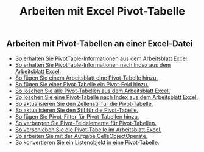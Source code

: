 ﻿---
title: Arbeiten mit Excel Pivot-Tabelle
second_title: Aspose.Cells Cloud Documen
linktitle: PivotTable
type: docs
url: /de/pivottables/
aliases: [/working-with-pivot-tables/]
keywords: Working with pivot table on an Excel worksheet
description: So funktionieren Aspose.Cells Cloud REST APIs mit Pivot-Tabellen in einem Excel-Arbeitsblatt. SDK unterstützt verschiedene Entwicklungssprachen. Dazu gehören Android, C#, Go, Java, NodeJS, Perl, PHP, Python, Ruby und Swift.
weight: 100
kwords: Excel, Office Cloud, REST API, Tabellenkalkulation, PDF, CSV, Json, Markdown, PivotTables
---
## Arbeiten mit Pivot-Tabellen an einer Excel-Datei

- [So erhalten Sie PivotTable-Informationen aus dem Arbeitsblatt Excel.](/cells/de/pivot-tables/get-all/)
- [So erhalten Sie PivotTable-Informationen nach Index aus dem Arbeitsblatt Excel.](/cells/de/pivot-tables/get/)
- [So fügen Sie einem Arbeitsblatt eine Pivot-Tabelle hinzu.](/cells/de/pivot-tables/add/)
- [So fügen Sie einer Pivot-Tabelle ein Pivot-Feld hinzu.](/cells/de/pivot-tables/add-pivot-field/)
- [So löschen Sie alle Pivot-Tabellen aus dem Arbeitsblatt Excel.](/cells/de/pivot-tables/clear/)
- [So löschen Sie eine Pivot-Tabelle nach Index aus dem Arbeitsblatt Excel.](/cells/de/pivot-tables/delete/)
- [So aktualisieren Sie den Zellenstil für die Pivot-Tabelle.](/cells/de/pivot-tables/format/)
- [So aktualisieren Sie den Stil für die Pivot-Tabelle.](/cells/de/pivot-tables/format-all/)
- [So fügen Sie Pivot-Filter für Pivot-Tabellen hinzu.](/cells/de/pivot-tables/add-filters/)
- [So verbergen Sie Pivot-Feldelemente für Pivot-Tabellen.](/cells/de/pivot-tables/hide-pivot-field-item/)
- [So verschieben Sie die Pivot-Tabelle im Arbeitsblatt Excel.](/cells/de/pivot-tables/move/)
- [So arbeiten Sie mit der Aufgabe CellsObjectOperate.](/cells/de/working-with-pivot-table-using-cellsobjectoperate-task/)
- [So konvertieren Sie ein Listenobjekt in eine Pivot-Tabelle.](/cells/de/pivot-tables/convert-table-to-pivottable/)
